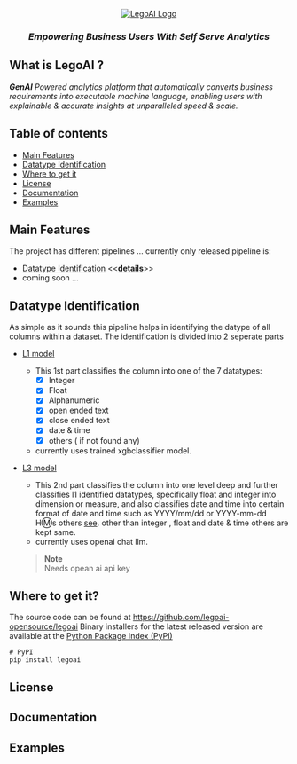 <p align="center">
  <a href="https://github.com/legoai-opensource/legoai">
    <img src="https://www.legoai.com/assets/Icons/Picture1.png" alt="LegoAI Logo">
  </a>

  <h3 align="center"><i>Empowering Business Users With Self Serve Analytics</i></h3> 

## What is LegoAI ?
_**GenAI** Powered analytics platform that automatically converts business requirements into executable machine language, enabling users with explainable & accurate insights at unparalleled speed & scale._
## Table of contents
- [Main Features](#main-features)
- [Datatype Identification](#datatype-identification)
- [Where to get it](#where-to-get-it)
- [License](#license)
- [Documentation](#documentation)
- [Examples](#examples)

## Main Features
The project has different pipelines ... currently only released pipeline is:
- [Datatype Identification](https://github.com/narotsitkarki/DI_OPENSOURCE/tree/master/legoai/modules/datatype_identification)  <<[**details**](#datatype-identification)>>
- coming soon ...
## Datatype Identification
As simple as it sounds this pipeline helps in identifying the datype of all columns within a dataset. The identification is divided into 2 seperate parts
- [L1 model](https://github.com/narotsitkarki/DI_OPENSOURCE/blob/master/legoai/modules/datatype_identification/l1_model.py)
    - This 1st part classifies the column into one of the 7 datatypes:
      - [X] Integer
      - [X] Float
      - [X] Alphanumeric
      - [X] open ended text
      - [X] close ended text
      - [X] date & time
      - [X] others ( if not found any)
  - currently uses trained xgbclassifier model.
  
- [L3 model](https://github.com/narotsitkarki/DI_OPENSOURCE/blob/master/legoai/modules/datatype_identification/l3_model.py)
  - This 2nd part classifies the column into one level deep and further classifies l1 identified datatypes, specifically float and integer into dimension or measure, and         also classifies date and time into certain format of date and time such as YYYY/mm/dd or YYYY-mm-dd H:m:s others [see](https://github.com/narotsitkarki/DI_OPENSOURCE/blob/master/legoai/modules/datatype_identification/l3_model.py). other than integer , float and date & time others are kept   same.
   - currently uses openai chat llm.
    > **Note**  
    > Needs opean ai api key
    
## Where to get it?
The source code can be found at https://github.com/legoai-opensource/legoai
Binary installers for the latest released version are available at the [Python Package Index (PyPI)](https://pypi.org/project/)

```
# PyPI
pip install legoai
```

## License

## Documentation

## Examples




